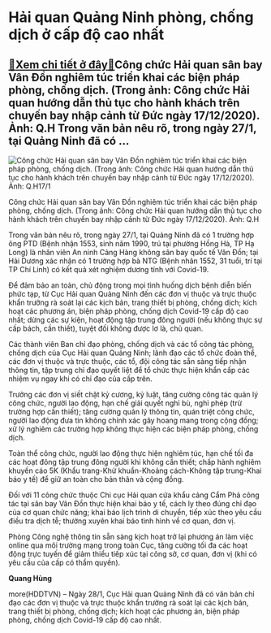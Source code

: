 Hải quan Quảng Ninh phòng, chống dịch ở cấp độ cao nhất
=======================================================

[:gift:Xem chi tiết ở đây:gift:](https://hddtvn.com/hai-quan-quang-ninh-phong-chong-dich-o-cap-do-cao-nhat/)Công chức Hải quan sân bay Vân Đồn nghiêm túc triển khai các biện pháp phòng, chống dịch. (Trong ảnh: Công chức Hải quan hướng dẫn thủ tục cho hành khách trên chuyến bay nhập cảnh từ Đức ngày 17/12/2020). Ảnh: Q.H Trong văn bản nêu rõ, trong ngày 27/1, tại Quảng Ninh đã có …
-----------------------------------------------------------------------------------------------------------------------------------------------------------------------------------------------------------------------------------------------------------------------------------





![Công chức Hải quan sân bay Vân Đồn nghiêm túc triển khai các biện pháp phòng, chống dịch. (Trong ảnh: Công chức Hải quan hướng dẫn thủ tục cho hành khách trên chuyến bay nhập cảnh từ Đức ngày 17/12/2020). Ảnh: Q.H17/1](https://hddtvn.com/wp-content/uploads/2021/01/4849_IMG_8437.jpg "Công chức Hải quan sân bay Vân Đồn nghiêm túc triển khai các biện pháp phòng, chống dịch. (Trong ảnh: Công chức Hải quan hướng dẫn thủ tục cho hành khách trên chuyến bay nhập cảnh từ Đức ngày 17/12/2020). Ảnh: Q.H17/1")


Công chức Hải quan sân bay Vân Đồn nghiêm túc triển khai các biện pháp phòng, chống dịch. (Trong ảnh: Công chức Hải quan hướng dẫn thủ tục cho hành khách trên chuyến bay nhập cảnh từ Đức ngày 17/12/2020). Ảnh: Q.H



Trong văn bản nêu rõ, trong ngày 27/1, tại Quảng Ninh đã có 1 trường hợp ông PTD (Bệnh nhận 1553, sinh năm 1990, trú tại phường Hồng Hà, TP Hạ Long) là nhân viên An ninh Cảng Hàng không sân bay quốc tế Vân Đồn; tại Hải Dương xác nhận có 1 trường hợp bà NTG (Bệnh nhân 1552, 31 tuổi, trí tại TP Chí Linh) có kết quả xét nghiệm dương tính với Covid-19.


Để đảm bảo an toàn, chủ động trong mọi tình huống dịch bệnh diễn biến phức tạp, từ Cục Hải quan Quảng Ninh đến các đơn vị thuộc và trực thuộc khẩn trưởng rà soát lại các kịch bản, trang thiết bị phòng, chống dịch; kích hoạt các phương án, biện pháp phòng, chống dịch Covid-19 cấp độ cao nhất; dừng các sự kiện, hoạt động tập trung đông người (nếu không thực sự cấp bách, cần thiết), tuyệt đối không được lơ là, chủ quan.


Các thành viên Ban chỉ đạo phòng, chống dịch và các tổ công tác phòng, chống dịch của Cục Hải quan Quảng Ninh; lãnh đạo các tổ chức đoàn thể, các đơn vị thuộc và trực thuộc, các tổ, đội công tác sẵn sàng tiếp nhận thông tin, tập trung chỉ đạo quyết liệt để tổ chức thực hiện khẩn cấp các nhiệm vụ ngay khi có chỉ đạo của cấp trên.


Trưởng các đơn vị siết chặt kỷ cương, kỷ luật, tăng cường công tác quản lý công chức, người lao động, hạn chế giải quyết nghỉ bù, nghỉ phép (trừ trường hợp cần thiết); tăng cường quản lý thông tin, quán triệt công chức, người lao động đưa tin không chính xác gây hoang mang trong cộng đồng; xử lý nghiêm các trường hợp không thực hiện các biện pháp phòng, chống dịch.


Toàn thể công chức, người lao động thực hiện nghiêm túc, hạn chế tối đa các hoạt đông tập trung đông người khi không cần thiết; chấp hành nghiêm khuyến cáo 5K (Khẩu trang-Khử khuẩn-Khoảng cách-Không tập trung-Khai báo y tế) để giữ an toàn cho bản thân và cộng đồng.


Đối với 11 công chức thuộc Chi cục Hải quan cửa khẩu cảng Cẩm Phả công tác tại sân bay Vân Đồn thực hiện khai báo y tế, cách ly theo đúng chỉ đạo của cơ quan chức năng; khai báo lịch trình di chuyển, tiếp xúc theo yêu cầu điều tra dịch tễ; thường xuyên khai báo tình hình về cơ quan, đơn vị.


Phòng Công nghệ thông tin sẵn sàng kịch hoạt trở lại phương án làm việc online qua môi trường mạng trong toàn Cục, tăng cường tối đa các hoạt động trực tuyến để giảm thiểu tiếp xúc tại công sở, cơ quan, đơn vị (khi có yêu cầu của cấp có thẩm quyền).




**Quang Hùng**



more(HDDTVN) – Ngày 28/1, Cục Hải quan Quảng Ninh đã có văn bản chỉ đạo các đơn vị thuộc và trực thuộc khẩn trưởng rà soát lại các kịch bản, trang thiết bị phòng, chống dịch; kích hoạt các phương án, biện pháp phòng, chống dịch Covid-19 cấp độ cao nhất.

